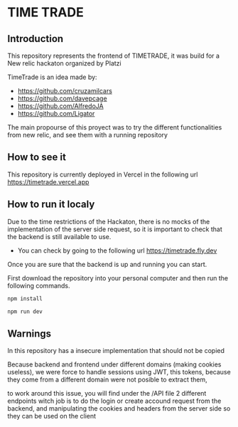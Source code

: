 # TIME TRADE

## Introduction

This repository represents the frontend of TIMETRADE, 
it was build for a New relic hackaton organized by Platzi

TimeTrade is an idea made by: 

- https://github.com/cruzamilcars
- https://github.com/davepcage 
- https://github.com/AlfredoJA
- https://github.com/Ligator

The main propourse of this proyect was to try the different functionalities from new relic, and see them with a running repository

## How to see it 
This repository is currently deployed in Vercel in the following url
https://timetrade.vercel.app

## How to run it localy
Due to the time restrictions of the Hackaton, there is no mocks of the implementation 
 of the server side request, so it is important to check that the backend is still available to use.

- You can check by going to the following url
https://timetrade.fly.dev

Once you are sure that the backend is up and running you can start.

First download the repository into your personal computer and then run the following commands.

```sh
npm install

npm run dev
```

## Warnings
In this repository has a insecure implementation that should not be copied

Because backend and frontend under different domains (making cookies useless), we were force to handle sessions using JWT, this tokens, because they come from a different domain were not posible to extract them, 

to work around this issue, you will find under the /API file 2 different endpoints witch job is to do the login or create accound request from the backend, and manipulating the cookies and headers from the server side so they can be used on the client




